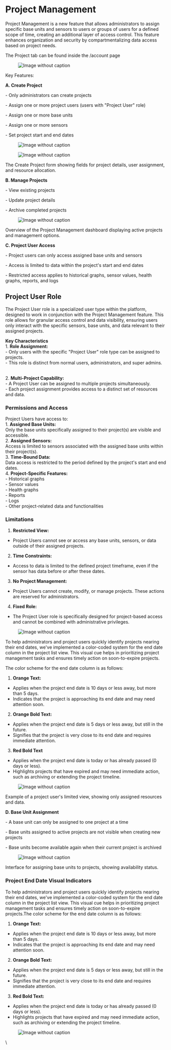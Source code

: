 # Project Management

Project Management is a new feature that allows administrators to assign specific base units and sensors to users or groups of users for a defined scope of time, creating an additional layer of access control. This feature enhances organization and security by compartmentalizing data access based on project needs.&#x20;

The Project tab can be found inside the /account page

<figure><img src="https://image-forwarder.notaku.so/aHR0cHM6Ly93d3cubm90aW9uLnNvL2ltYWdlL2h0dHBzJTNBJTJGJTJGcHJvZC1maWxlcy1zZWN1cmUuczMudXMtd2VzdC0yLmFtYXpvbmF3cy5jb20lMkY4YTlhZWQwNi1mODQ0LTRkZTQtYjk2Yi1jMTUyNjkzMWM1NTclMkYyNmQ3NjY0Yi04Yjg2LTQ1OTctYTg4Zi1iNTdiODZlYmU5NTglMkZpbWFnZS5wbmc_dGFibGU9YmxvY2smc3BhY2VJZD04YTlhZWQwNi1mODQ0LTRkZTQtYjk2Yi1jMTUyNjkzMWM1NTcmaWQ9YTMwMGUzM2YtMzJiNS00MTllLTk5ZjMtMzJmMzk1YTAyZDJhJmNhY2hlPXYyJndpZHRoPTEyNTIuNzU=" alt="Image without caption"><figcaption></figcaption></figure>

Key Features:

**A. Create Project**

\- Only administrators can create projects

\- Assign one or more project users (users with "Project User" role)

\- Assign one or more base units

\- Assign one or more sensors

\- Set project start and end dates

<figure><img src="https://image-forwarder.notaku.so/aHR0cHM6Ly93d3cubm90aW9uLnNvL2ltYWdlL2h0dHBzJTNBJTJGJTJGcHJvZC1maWxlcy1zZWN1cmUuczMudXMtd2VzdC0yLmFtYXpvbmF3cy5jb20lMkY4YTlhZWQwNi1mODQ0LTRkZTQtYjk2Yi1jMTUyNjkzMWM1NTclMkYxYjI2MjVjZC01YTIyLTQ5MjQtYmQ2Yi1lZTRiMjlhMjcyMTElMkZpbWFnZS5wbmc_dGFibGU9YmxvY2smc3BhY2VJZD04YTlhZWQwNi1mODQ0LTRkZTQtYjk2Yi1jMTUyNjkzMWM1NTcmaWQ9MWUxNmUwYmYtZGQ2MC00NzgxLWIzNTMtOTkzMGMyM2RkZmJjJmNhY2hlPXYyJndpZHRoPTE0MTMuMTE5OTk1MTE3MTg3NQ==" alt="Image without caption"><figcaption></figcaption></figure>

<figure><img src="https://image-forwarder.notaku.so/aHR0cHM6Ly93d3cubm90aW9uLnNvL2ltYWdlL2h0dHBzJTNBJTJGJTJGcHJvZC1maWxlcy1zZWN1cmUuczMudXMtd2VzdC0yLmFtYXpvbmF3cy5jb20lMkY4YTlhZWQwNi1mODQ0LTRkZTQtYjk2Yi1jMTUyNjkzMWM1NTclMkZmM2Q4MTQxNS04MmMzLTQzMzEtOWNmMi1iZmU2MTQ3ZTA4OTclMkZpbWFnZS5wbmc_dGFibGU9YmxvY2smc3BhY2VJZD04YTlhZWQwNi1mODQ0LTRkZTQtYjk2Yi1jMTUyNjkzMWM1NTcmaWQ9MzYwYjQzMzAtNDAwMC00N2I1LTgyZDYtMmVhNjYyZDcxYmZkJmNhY2hlPXYyJndpZHRoPTE0MTMuMTE5OTk1MTE3MTg3NQ==" alt="Image without caption"><figcaption></figcaption></figure>

The Create Project form showing fields for project details, user assignment, and resource allocation.

**B. Manage Projects**

\- View existing projects

\- Update project details

\- Archive completed projects

<figure><img src="https://image-forwarder.notaku.so/aHR0cHM6Ly93d3cubm90aW9uLnNvL2ltYWdlL2h0dHBzJTNBJTJGJTJGcHJvZC1maWxlcy1zZWN1cmUuczMudXMtd2VzdC0yLmFtYXpvbmF3cy5jb20lMkY4YTlhZWQwNi1mODQ0LTRkZTQtYjk2Yi1jMTUyNjkzMWM1NTclMkY4MGExNjc1YS1kYzcxLTRjMGEtYWRkOS04YTU2NDJkYTllZmElMkZpbWFnZS5wbmc_dGFibGU9YmxvY2smc3BhY2VJZD04YTlhZWQwNi1mODQ0LTRkZTQtYjk2Yi1jMTUyNjkzMWM1NTcmaWQ9YTAzYTJhOTItYjY5YS00N2RiLWIxNTgtODBjZWE2YjM0YjEyJmNhY2hlPXYyJndpZHRoPTEyNTIuNzc1MDI0NDE0MDYyNQ==" alt="Image without caption"><figcaption></figcaption></figure>

Overview of the Project Management dashboard displaying active projects and management options.

**C. Project User Access**

\- Project users can only access assigned base units and sensors

\- Access is limited to data within the project's start and end dates

\- Restricted access applies to historical graphs, sensor values, health graphs, reports, and logs

## Project User Role <a href="#id-072064cb2c5c4bcc8610a890b1ae370e" id="id-072064cb2c5c4bcc8610a890b1ae370e"></a>

The Project User role is a specialized user type within the platform, designed to work in conjunction with the Project Management feature. This role allows for granular access control and data visibility, ensuring users only interact with the specific sensors, base units, and data relevant to their assigned projects.

**Key Characteristics**\
1\. **Role Assignment:**\
\- Only users with the specific "Project User" role type can be assigned to projects.\
\- This role is distinct from normal users, administrators, and super admins.

\
2\. **Multi-Project Capability:**\
\- A Project User can be assigned to multiple projects simultaneously.\
\- Each project assignment provides access to a distinct set of resources and data.

### Permissions and Access <a href="#f54b4ab766364d6bb1d85a4953a8a6b9" id="f54b4ab766364d6bb1d85a4953a8a6b9"></a>

Project Users have access to:\
1\. **Assigned Base Units:**\
&#x20;     Only the base units specifically assigned to their project(s) are visible and accessible.\
2\. **Assigned Sensors:**\
&#x20;     Access is limited to sensors associated with the assigned base units within their project(s).\
3\. **Time-Bound Data:**\
&#x20;     Data access is restricted to the period defined by the project's start and end dates.\
4\. **Project-Specific Features:**\
\- Historical graphs\
\- Sensor values\
\- Health graphs\
\- Reports\
\- Logs\
\- Other project-related data and functionalities

### Limitations <a href="#id-7c5e111d78ff488eb9be8cca4aced8c7" id="id-7c5e111d78ff488eb9be8cca4aced8c7"></a>

1. **Restricted View:** &#x20;

* Project Users cannot see or access any base units, sensors, or data outside of their assigned projects.

2. **Time Constraints:**

* Access to data is limited to the defined project timeframe, even if the sensor has data before or after these dates.

3. **No Project Management:**

* Project Users cannot create, modify, or manage projects. These actions are reserved for administrators.

4. **Fixed Role:**

* The Project User role is specifically designed for project-based access and cannot be combined with administrative privileges.



<figure><img src="https://image-forwarder.notaku.so/aHR0cHM6Ly93d3cubm90aW9uLnNvL2ltYWdlL2h0dHBzJTNBJTJGJTJGcHJvZC1maWxlcy1zZWN1cmUuczMudXMtd2VzdC0yLmFtYXpvbmF3cy5jb20lMkY4YTlhZWQwNi1mODQ0LTRkZTQtYjk2Yi1jMTUyNjkzMWM1NTclMkZkMzEyZTdjOS0wYWQ5LTRjN2QtOTY3Yi0wYjJmMDMxYTMzMGMlMkZpbWFnZS5wbmc_dGFibGU9YmxvY2smc3BhY2VJZD04YTlhZWQwNi1mODQ0LTRkZTQtYjk2Yi1jMTUyNjkzMWM1NTcmaWQ9ZjhiNWRiZDktMjIwYy00MjlhLTk5N2QtODRiMjgxMjVjZjdhJmNhY2hlPXYyJndpZHRoPTExOTMuOTUwMDczMjQyMTg3NQ==" alt="Image without caption"><figcaption></figcaption></figure>

To help administrators and project users quickly identify projects nearing their end dates, we've implemented a color-coded system for the end date column in the project list view. This visual cue helps in prioritizing project management tasks and ensures timely action on soon-to-expire projects.

The color scheme for the end date column is as follows:

1. **Orange Text:**

* Applies when the project end date is 10 days or less away, but more than 5 days.
* Indicates that the project is approaching its end date and may need attention soon.

2. **Orange Bold Text:**

* Applies when the project end date is 5 days or less away, but still in the future.
* Signifies that the project is very close to its end date and requires immediate attention.

3. **Red Bold Text**

* Applies when the project end date is today or has already passed (0 days or less).
* Highlights projects that have expired and may need immediate action, such as archiving or extending the project timeline.

<figure><img src="https://image-forwarder.notaku.so/aHR0cHM6Ly93d3cubm90aW9uLnNvL2ltYWdlL2h0dHBzJTNBJTJGJTJGcHJvZC1maWxlcy1zZWN1cmUuczMudXMtd2VzdC0yLmFtYXpvbmF3cy5jb20lMkY4YTlhZWQwNi1mODQ0LTRkZTQtYjk2Yi1jMTUyNjkzMWM1NTclMkZmN2VjM2RhYi02ZGJjLTQxYzAtYmZmOS1jYzNiZjQ1YjdiODclMkZpbWFnZS5wbmc_dGFibGU9YmxvY2smc3BhY2VJZD04YTlhZWQwNi1mODQ0LTRkZTQtYjk2Yi1jMTUyNjkzMWM1NTcmaWQ9Zjg4MDUwZTUtY2Q3Mi00ZjEyLTlkNWUtYmMwZTY4NmQ3NzQ3JmNhY2hlPXYyJndpZHRoPTEyNTIuNzU=" alt="Image without caption"><figcaption></figcaption></figure>

Example of a project user's limited view, showing only assigned resources and data.

**D. Base Unit Assignment**

\- A base unit can only be assigned to one project at a time

\- Base units assigned to active projects are not visible when creating new projects

\- Base units become available again when their current project is archived

<figure><img src="https://image-forwarder.notaku.so/aHR0cHM6Ly93d3cubm90aW9uLnNvL2ltYWdlL2h0dHBzJTNBJTJGJTJGcHJvZC1maWxlcy1zZWN1cmUuczMudXMtd2VzdC0yLmFtYXpvbmF3cy5jb20lMkY4YTlhZWQwNi1mODQ0LTRkZTQtYjk2Yi1jMTUyNjkzMWM1NTclMkY4NTMzNDk5OC00MDk2LTRiMzAtOWQ3Mi00YjI5YTZjOTg1YTglMkZpbWFnZS5wbmc_dGFibGU9YmxvY2smc3BhY2VJZD04YTlhZWQwNi1mODQ0LTRkZTQtYjk2Yi1jMTUyNjkzMWM1NTcmaWQ9NzQzNjk5NjctNzRiYi00MTI2LWI1YTgtYWRlYzdmN2NkNDcwJmNhY2hlPXYyJndpZHRoPTEyNTIuNzc1MDI0NDE0MDYyNQ==" alt="Image without caption"><figcaption></figcaption></figure>

Interface for assigning base units to projects, showing availability status.

### Project End Date Visual Indicators <a href="#b720174c05264a6cac08813b09bd1e32" id="b720174c05264a6cac08813b09bd1e32"></a>

To help administrators and project users quickly identify projects nearing their end dates, we've implemented a color-coded system for the end date column in the project list view. This visual cue helps in prioritizing project management tasks and ensures timely action on soon-to-expire projects.The color scheme for the end date column is as follows:

1. **Orange Text:**

* Applies when the project end date is 10 days or less away, but more than 5 days.
* Indicates that the project is approaching its end date and may need attention soon.

2. **Orange Bold Text:**

* Applies when the project end date is 5 days or less away, but still in the future.
* Signifies that the project is very close to its end date and requires immediate attention.

3. **Red Bold Text:**

* Applies when the project end date is today or has already passed (0 days or less).
* Highlights projects that have expired and may need immediate action, such as archiving or extending the project timeline.

<figure><img src="https://image-forwarder.notaku.so/aHR0cHM6Ly93d3cubm90aW9uLnNvL2ltYWdlL2h0dHBzJTNBJTJGJTJGcHJvZC1maWxlcy1zZWN1cmUuczMudXMtd2VzdC0yLmFtYXpvbmF3cy5jb20lMkY4YTlhZWQwNi1mODQ0LTRkZTQtYjk2Yi1jMTUyNjkzMWM1NTclMkZjNzRiNWUwNC02NDA0LTRmNjAtYmQzYS00ODU5OTMyMTQ1MjAlMkZpbWFnZS5wbmc_dGFibGU9YmxvY2smc3BhY2VJZD04YTlhZWQwNi1mODQ0LTRkZTQtYjk2Yi1jMTUyNjkzMWM1NTcmaWQ9ODVhYzRlZDItZjhlOS00ZGRjLTlhZWYtNTIyYWU2OGI4NWY0JmNhY2hlPXYyJndpZHRoPTEyNTIuNzI0OTc1NTg1OTM3NQ==" alt="Image without caption"><figcaption></figcaption></figure>

\

